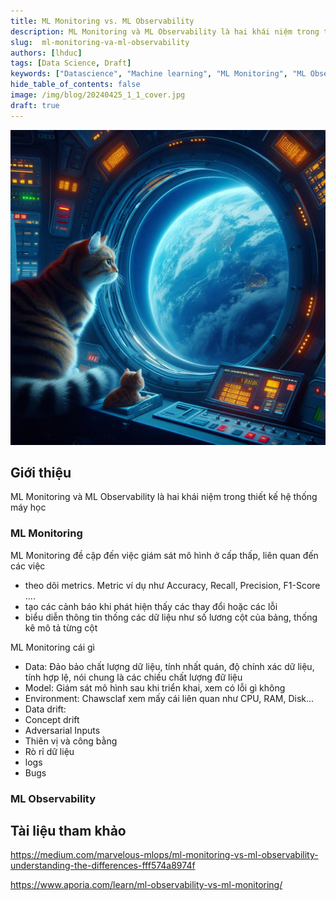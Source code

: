 ```yaml
---
title: ML Monitoring vs. ML Observability
description: ML Monitoring và ML Observability là hai khái niệm trong thiết kế hệ thống máy học
slug:  ml-monitoring-va-ml-observability
authors: [lhduc]
tags: [Data Science, Draft]
keywords: ["Datascience", "Machine learning", "ML Monitoring", "ML Observability", "Data drift"]
hide_table_of_contents: false
image: /img/blog/20240425_1_1_cover.jpg
draft: true
---
```


![](cover.jpg)
## Giới thiệu 
ML Monitoring và ML Observability là hai khái niệm trong thiết kế hệ thống máy học

### ML Monitoring 
ML Monitoring đề cập đến việc giám sát mô hình ở cấp thấp, liên quan đến các việc
- theo dõi metrics. Metric ví dụ như Accuracy, Recall, Precision, F1-Score ....
- tạo các cảnh báo khi phát hiện thấy các thay đổi hoặc các lỗi
- biểu diễn thông tin thống các dữ liệu như số lương cột của bảng, thống kê mô tả từng cột

ML Monitoring cái gì
- Data: Đảo bảo chất lượng dữ liệu, tính nhất quán, độ chính xác dữ liệu, tính hợp lệ, nói chung là các chiều chất lượng đữ liệu
- Model: Giám sát mô hình sau khi triển khai, xem có lỗi gì không
- Environment: Chawsclaf xem mấy cái liên quan như CPU, RAM, Disk...
- Data drift: 
- Concept drift
- Adversarial Inputs
- Thiên vị và công bằng
- Rò rỉ dữ liệu
- logs
- Bugs


### ML Observability

## Tài liệu tham khảo

https://medium.com/marvelous-mlops/ml-monitoring-vs-ml-observability-understanding-the-differences-fff574a8974f

https://www.aporia.com/learn/ml-observability-vs-ml-monitoring/